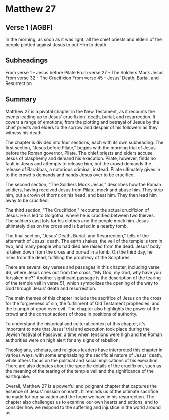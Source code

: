 # Matthew 27

## Verse 1 (AGBF)

In the morning, as soon as it was light, all the chief priests and elders of the people plotted against Jesus to put Him to death.

## Subheadings

From verse 1 - Jesus before Pilate
From verse 27 - The Soldiers Mock Jesus
From verse 32 - The Crucifixion
From verse 45 - Jesus' Death, Burial, and Resurrection

## Summary

Matthew 27 is a pivotal chapter in the New Testament, as it recounts the events leading up to Jesus' crucifixion, death, burial, and resurrection. It covers a range of emotions, from the plotting and betrayal of Jesus by the chief priests and elders to the sorrow and despair of his followers as they witness his death.

The chapter is divided into four sections, each with its own subheading. The first section, "Jesus before Pilate," begins with the morning trial of Jesus before the Roman governor, Pilate. The chief priests and elders accuse Jesus of blasphemy and demand his execution. Pilate, however, finds no fault in Jesus and attempts to release him, but the crowd demands the release of Barabbas, a notorious criminal, instead. Pilate ultimately gives in to the crowd's demands and hands Jesus over to be crucified.

The second section, "The Soldiers Mock Jesus," describes how the Roman soldiers, having received Jesus from Pilate, mock and abuse him. They strip him, put a crown of thorns on his head, and beat him. They then lead him away to be crucified.

The third section, "The Crucifixion," recounts the actual crucifixion of Jesus. He is led to Golgotha, where he is crucified between two thieves. The soldiers cast lots for his clothes and the people mock him. Jesus ultimately dies on the cross and is buried in a nearby tomb.

The final section, "Jesus' Death, Burial, and Resurrection," tells of the aftermath of Jesus' death. The earth shakes, the veil of the temple is torn in two, and many people who had died are raised from the dead. Jesus' body is taken down from the cross and buried in a tomb. On the third day, he rises from the dead, fulfilling the prophecy of the Scriptures.

There are several key verses and passages in this chapter, including verse 46, where Jesus cries out from the cross, "My God, my God, why have you forsaken me?" Another significant passage is the description of the tearing of the temple veil in verse 51, which symbolizes the opening of the way to God through Jesus' death and resurrection.

The main themes of this chapter include the sacrifice of Jesus on the cross for the forgiveness of sin, the fulfillment of Old Testament prophecies, and the triumph of good over evil. The chapter also highlights the power of the crowd and the corrupt actions of those in positions of authority.

To understand the historical and cultural context of this chapter, it's important to note that Jesus' trial and execution took place during the Jewish festival of Passover, a time when tensions were high and the Roman authorities were on high alert for any signs of rebellion.

Theologians, scholars, and religious leaders have interpreted this chapter in various ways, with some emphasizing the sacrificial nature of Jesus' death, while others focus on the political and social implications of his execution. There are also debates about the specific details of the crucifixion, such as the meaning of the tearing of the temple veil and the significance of the earthquake.

Overall, Matthew 27 is a powerful and poignant chapter that captures the essence of Jesus' mission on earth. It reminds us of the ultimate sacrifice he made for our salvation and the hope we have in his resurrection. The chapter also challenges us to examine our own hearts and actions, and to consider how we respond to the suffering and injustice in the world around us.